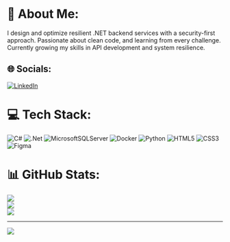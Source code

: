 # 💫 About Me:
I design and optimize resilient .NET backend services with a security-first approach. Passionate about clean code, and learning from every challenge. Currently growing my skills in API development and system resilience.


## 🌐 Socials:
[![LinkedIn](https://img.shields.io/badge/LinkedIn-%230077B5.svg?logo=linkedin&logoColor=white)](https://linkedin.com/in/mhosseinfathi) 

# 💻 Tech Stack:
![C#](https://img.shields.io/badge/c%23-%23239120.svg?style=for-the-badge&logo=csharp&logoColor=white) ![.Net](https://img.shields.io/badge/.NET-5C2D91?style=for-the-badge&logo=.net&logoColor=white) ![MicrosoftSQLServer](https://img.shields.io/badge/Microsoft%20SQL%20Server-CC2927?style=for-the-badge&logo=microsoft%20sql%20server&logoColor=white) ![Docker](https://img.shields.io/badge/docker-%230db7ed.svg?style=for-the-badge&logo=docker&logoColor=white) ![Python](https://img.shields.io/badge/python-3670A0?style=for-the-badge&logo=python&logoColor=ffdd54) ![HTML5](https://img.shields.io/badge/html5-%23E34F26.svg?style=for-the-badge&logo=html5&logoColor=white) ![CSS3](https://img.shields.io/badge/css3-%231572B6.svg?style=for-the-badge&logo=css3&logoColor=white) ![Figma](https://img.shields.io/badge/figma-%23F24E1E.svg?style=for-the-badge&logo=figma&logoColor=white) 

# 📊 GitHub Stats:
![](https://github-readme-stats.vercel.app/api?username=MohammadHosseinFathi&theme=dark&hide_border=true&include_all_commits=false&count_private=false)<br/>
![](https://nirzak-streak-stats.vercel.app/?user=MohammadHosseinFathi&theme=dark&hide_border=true)<br/>
![](https://github-readme-stats.vercel.app/api/top-langs/?username=MohammadHosseinFathi&theme=dark&hide_border=true&include_all_commits=false&count_private=false&layout=compact)

---
[![](https://visitcount.itsvg.in/api?id=iAmHalfBot&icon=0&color=0)](https://visitcount.itsvg.in)

<!-- Proudly created with GPRM ( https://gprm.itsvg.in ) -->
